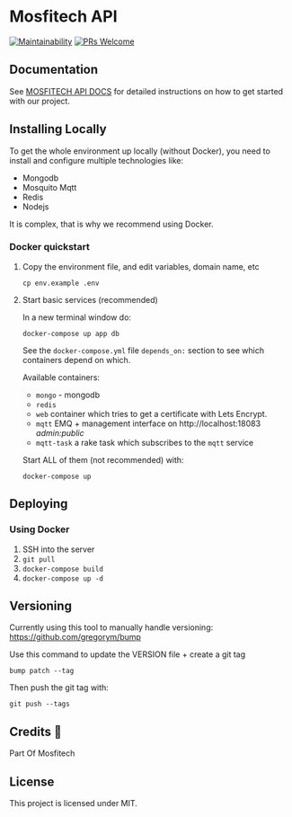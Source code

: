 # Mosfitech API

[![Maintainability](https://api.codeclimate.com/v1/badges/2ac767745186038373f5/maintainability)](https://codeclimate.com/github/mosfitech/mosfitech_api/maintainability)
[![PRs Welcome](https://img.shields.io/badge/PRs-welcome-brightgreen.svg)]()

## Documentation

See [MOSFITECH API DOCS](DEVELOPER.md) for detailed instructions on how to get started with our project.

## Installing Locally

To get the whole environment up locally (without Docker), you need to install and configure multiple technologies like:

- Mongodb
- Mosquito Mqtt
- Redis
- Nodejs

It is complex, that is why we recommend using Docker.

### Docker quickstart

1. Copy the environment file, and edit variables, domain name, etc

   `cp env.example .env`

2. Start basic services (recommended)

   In a new terminal window do:

   `docker-compose up app db`

   See the `docker-compose.yml` file `depends_on:` section to see which containers depend on which.

   Available containers:

   - `mongo` - mongodb
   - `redis`
   - `web` container which tries to get a certificate with Lets Encrypt.
   - `mqtt` EMQ + management interface on http://localhost:18083 _admin:public_
   - `mqtt-task` a rake task which subscribes to the `mqtt` service

   Start ALL of them (not recommended) with:

   `docker-compose up`

## Deploying

### Using Docker

1. SSH into the server
1. `git pull`
1. `docker-compose build`
1. `docker-compose up -d`

## Versioning

Currently using this tool to manually handle versioning: https://github.com/gregorym/bump

Use this command to update the VERSION file + create a git tag

`bump patch --tag`

Then push the git tag with:

`git push --tags`

## Credits 🎉

Part Of Mosfitech

## License

This project is licensed under MIT.
